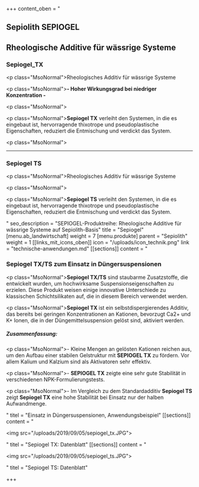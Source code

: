+++
content_oben = "<h2><strong>Sepiolith SEPIOGEL </strong></h2><h2><strong>Rheologische Additive für wässrige Systeme</strong></h2><h3>Sepiogel_TX</h3><p class=\"MsoNormal\">Rheologisches Additiv für wässrige Systeme</p><p class=\"MsoNormal\"><strong>- Hoher Wirkungsgrad bei niedriger Konzentration -</strong></p><p class=\"MsoNormal\"></p><p class=\"MsoNormal\"><strong>Sepiogel TX</strong> verleiht den Systemen, in die es eingebaut ist, hervorragende thixotrope und pseudoplastische Eigenschaften, reduziert die Entmischung und verdickt das System.</p><p class=\"MsoNormal\"></p><hr><h3>Sepiogel TS</h3><p class=\"MsoNormal\">Rheologisches Additiv für wässrige Systeme</p><p class=\"MsoNormal\"></p><p class=\"MsoNormal\"><strong>Sepiogel TS</strong> verleiht den Systemen, in die es eingebaut ist, hervorragende thixotrope und pseudoplastische Eigenschaften, reduziert die Entmischung und verdickt das System.</p>"
seo_description = "SEPIOGEL-Produktreihe: Rheologische Additive für wässrige Systeme auf Sepiolith-Basis"
title = "Sepiogel"
[menu.ab_landwirtschaft]
weight = 7
[menu.produkte]
parent = "Sepiolith"
weight = 1
[[links_mit_icons_oben]]
icon = "/uploads/icon_technik.png"
link = "technische-anwendungen.md"
[[sections]]
content = "<h3><strong>Sepiogel TX/TS</strong> zum Einsatz in Düngersuspensionen</h3><p class=\"MsoNormal\"><strong>Sepiogel TX/TS</strong> sind staubarme Zusatzstoffe, die entwickelt wurden, um hochwirksame Suspensionseigenschaften zu erzielen. Diese Produkt weisen einige innovative Unterschiede zu klassischen Schichtsilikaten auf, die in diesem Bereich verwendet werden. </p><p class=\"MsoNormal\"><strong>Sepiogel TX </strong>ist ein selbstdispergierendes Additiv, das bereits bei geringen Konzentrationen an Kationen, bevorzugt Ca2+ und K+ Ionen, die in der Düngemittelsuspension gelöst sind, aktiviert werden.</p><h5>Zusammenfassung:</h5><p class=\"MsoNormal\">- Kleine Mengen an gelösten Kationen reichen aus, um den Aufbau einer stabilen Gelstruktur mit <strong>SEPIOGEL TX</strong> zu fördern. Vor allem Kalium und Kalzium sind als Aktivatoren sehr effektiv.</p><p class=\"MsoNormal\">- <strong>SEPIOGEL TX</strong> zeigte eine sehr gute Stabilität in verschiedenen NPK-Formulierungstests.</p><p class=\"MsoNormal\">- Im Vergleich zu dem Standardadditiv <strong>Sepiogel TS</strong> zeigt <strong>Sepiogel TX</strong> eine hohe Stabilität bei Einsatz nur der halben Aufwandmenge.</p>"
titel = "Einsatz in Düngersuspensionen, Anwendungsbeispiel"
[[sections]]
content = "<p><img src=\"/uploads/2019/09/05/sepiogel_tx.JPG\"></p>"
titel = "Sepiogel TX: Datenblatt"
[[sections]]
content = "<p><img src=\"/uploads/2019/09/05/sepiogel_ts.JPG\"></p>"
titel = "Sepiogel TS: Datenblatt"

+++

